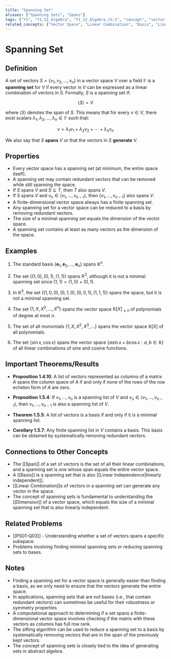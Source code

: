 ```yaml
---
title: "Spanning Set"
aliases: ["Spanning Sets", "Spans"] 
tags: ["Y1", "Y1_S2_Algebra", "Y1_S2_Algebra_ch-1", "concept", "vector-space", "linear-combination", "basis", "linear-independence", "span", "dimension", "linear-algebra"]
related_concepts: ["Vector Space", "Linear Combination", "Basis", "Linear Independence", "Span", "Dimension", "Field"]
---
```


# Spanning Set

## Definition
A set of vectors $S = \{v_1, v_2, \ldots, v_n\}$ in a vector space $V$ over a field $\mathbb{F}$ is a **spanning set** for $V$ if every vector in $V$ can be expressed as a linear combination of vectors in $S$. Formally, $S$ is a spanning set if:

$$\langle S \rangle = V$$

where $\langle S \rangle$ denotes the span of $S$. This means that for every $v \in V$, there exist scalars $\lambda_1, \lambda_2, \ldots, \lambda_n \in \mathbb{F}$ such that:

$$v = \lambda_1 v_1 + \lambda_2 v_2 + \cdots + \lambda_n v_n$$

We also say that $S$ **spans** $V$ or that the vectors in $S$ **generate** $V$.

## Properties
- Every vector space has a spanning set (at minimum, the entire space itself).
- A spanning set may contain redundant vectors that can be removed while still spanning the space.
- If $S$ spans $V$ and $S \subseteq T$, then $T$ also spans $V$.
- If $S$ spans $V$ and $v_n \in \langle v_1, \ldots, v_{n-1} \rangle$, then $\{v_1, \ldots, v_{n-1}\}$ also spans $V$.
- A finite-dimensional vector space always has a finite spanning set.
- Any spanning set for a vector space can be reduced to a basis by removing redundant vectors.
- The size of a minimal spanning set equals the dimension of the vector space.
- A spanning set contains at least as many vectors as the dimension of the space.

## Examples
1. The standard basis $\{\mathbf{e}_1, \mathbf{e}_2, \ldots, \mathbf{e}_n\}$ spans $\mathbb{R}^n$.

2. The set $\{(1, 0), (0, 1), (1, 1)\}$ spans $\mathbb{R}^2$, although it is not a minimal spanning set since $(1, 1) = (1, 0) + (0, 1)$.

3. In $\mathbb{R}^3$, the set $\{(1, 0, 0), (0, 1, 0), (0, 0, 1), (1, 1, 1)\}$ spans the space, but it is not a minimal spanning set.

4. The set $\{1, X, X^2, \ldots, X^n\}$ spans the vector space $\mathbb{R}[X]_{\leq n}$ of polynomials of degree at most $n$.

5. The set of all monomials $\{1, X, X^2, X^3, \ldots\}$ spans the vector space $\mathbb{R}[X]$ of all polynomials.

6. The set $\{\sin x, \cos x\}$ spans the vector space $\{a\sin x + b\cos x : a, b \in \mathbb{R}\}$ of all linear combinations of sine and cosine functions.

## Important Theorems/Results
- **Proposition 1.4.10**: A list of vectors represented as columns of a matrix $A$ spans the column space of $A$ if and only if none of the rows of the row echelon form of $A$ are zero.

- **Proposition 1.5.4**: If $v_1, \ldots, v_n$ is a spanning list of $V$ and $v_n \in \langle v_1, \ldots, v_{n-1} \rangle$, then $v_1, \ldots, v_{n-1}$ is also a spanning list of $V$.

- **Theorem 1.5.5**: A list of vectors is a basis if and only if it is a minimal spanning list.

- **Corollary 1.5.7**: Any finite spanning list in $V$ contains a basis. This basis can be obtained by systematically removing redundant vectors.

## Connections to Other Concepts
- The [[Span]] of a set of vectors is the set of all their linear combinations, and a spanning set is one whose span equals the entire vector space.
- A [[Basis]] is a spanning set that is also [[Linear Independence|linearly independent]].
- [[Linear Combination]]s of vectors in a spanning set can generate any vector in the space.
- The concept of spanning sets is fundamental to understanding the [[Dimension]] of a vector space, which equals the size of a minimal spanning set that is also linearly independent.

## Related Problems
- [[PS01-Q03]] - Understanding whether a set of vectors spans a specific subspace.
- Problems involving finding minimal spanning sets or reducing spanning sets to bases.

## Notes
- Finding a spanning set for a vector space is generally easier than finding a basis, as we only need to ensure that the vectors generate the entire space.
- In applications, spanning sets that are not bases (i.e., that contain redundant vectors) can sometimes be useful for their robustness or symmetry properties.
- A computational approach to determining if a set spans a finite-dimensional vector space involves checking if the matrix with these vectors as columns has full row rank.
- The sifting algorithm can be used to reduce a spanning set to a basis by systematically removing vectors that are in the span of the previously kept vectors.
- The concept of spanning sets is closely tied to the idea of generating sets in abstract algebra.
